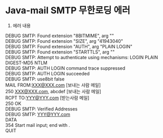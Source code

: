 # Java-mail SMTP 무한로딩 에러

1. 에러 내용
   
  DEBUG SMTP: Found extension "8BITMIME", arg ""   
  DEBUG SMTP: Found extension "SIZE", arg "41943040"   
  DEBUG SMTP: Found extension "AUTH", arg "PLAIN LOGIN"   
  DEBUG SMTP: Found extension "STARTTLS", arg ""   
  DEBUG SMTP: Attempt to authenticate using mechanisms: LOGIN PLAIN DIGEST-MD5 NTLM   
  DEBUG SMTP: AUTH LOGIN command trace suppressed   
  DEBUG SMTP: AUTH LOGIN succeeded   
  DEBUG SMTP: use8bit false   
  MAIL FROM:<XXX@XXX.com> [보내는 사람 메일]   
  250 <XXX@XXX.com>, abcdef  [보내는 사람 메일]   
  RCPT TO:<YYY@YYY.com>   [받는사람 메일]   
  250 OK   
  DEBUG SMTP: Verified Addresses   
  DEBUG SMTP:   YYY@YYY.com   
  DATA   
  354 Start mail input; end with <CRLF>.<CRLF>   
  QUIT   
